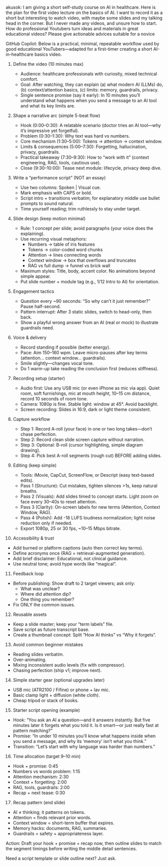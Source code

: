 akusok: I am giving a short self-study course on AI in healthcare. Here is the plan for the first video lecture on the basics of AI. I want to record it as a short but interesting to watch video, with maybe some slides and my talking head in the corner. But I never made any videos, and unsure how to start. How do professional Youtubers turn ideas and materials in great educational videos? Please give actionable advices suitable for a novice

GitHub Copilot: Below is a practical, minimal, repeatable workflow used by good educational YouTubers—adapted for a first-timer creating a short AI-in-healthcare basics video.

1. Define the video (10 minutes max)
   - Audience: healthcare professionals with curiosity, mixed technical comfort.
   - Goal: After watching, they can explain (a) what modern AI (LLMs) do, (b) context/attention basics, (c) limits: memory, guardrails, privacy.
   - Single sentence promise (say it early): In 10 minutes you’ll understand what happens when you send a message to an AI tool and what its key limits are.

2. Shape a narrative arc (simple 5-beat flow)
   - Hook (0:00–0:30): A relatable scenario (doctor tries an AI tool—why it’s impressive yet forgetful).
   - Problem (0:30–1:30): Why text was hard vs numbers.
   - Core mechanism (1:30–5:00): Tokens → attention → context window.
   - Limits & consequences (5:00–7:30): Forgetting, hallucination, privacy, guardrails.
   - Practical takeaway (7:30–9:30): How to “work with it” (context engineering, RAG, tools, cautious use).
   - Close (9:30–10:00): Tease next module: lifecycle, privacy deep dive.

3. Write a “performance script” (NOT an essay)
   - Use two columns: Spoken | Visual cue.
   - Mark emphasis with CAPS or bold.
   - Script intro + transitions verbatim; for explanatory middle use bullet prompts to sound natural.
   - Time yourself reading; trim ruthlessly to stay under target.

4. Slide design (keep motion minimal)
   - Rule: 1 concept per slide; avoid paragraphs (your voice does the explaining).
   - Use recurring visual metaphors: 
     * Numbers → table of iris features
     * Tokens → color-coded word chunks
     * Attention → lines connecting words
     * Context window → box that overflows and truncates
     * RAG vs full dump → funnel vs brick wall
   - Maximum styles: Title, body, accent color. No animations beyond simple appear.
   - Put slide number + module tag (e.g., 1/12 Intro to AI) for orientation.

5. Engagement tactics
   - Question every ~90 seconds: “So why can’t it just remember?” Pause half-second.
   - Pattern interrupt: After 3 static slides, switch to head-only, then back.
   - Show a playful wrong answer from an AI (real or mock) to illustrate guardrails need.

6. Voice & delivery
   - Record standing if possible (better energy).
   - Pace: Aim 150–160 wpm. Leave micro-pauses after key terms (attention… context window… guardrails).
   - Smile slightly—changes vocal tone.
   - Do 1 warm-up take reading the conclusion first (reduces stiffness).

7. Recording setup (starter)
   - Audio first: Use any USB mic (or even iPhone as mic via app). Quiet room, soft furnishings, mic at mouth height, 10–15 cm distance, record 10 seconds of room tone.
   - Camera: 1080p is fine. Stable light: window at 45°. Avoid backlight.
   - Screen recording: Slides in 16:9, dark or light theme consistent.

8. Capture workflow
   - Step 1: Record A-roll (your face) in one or two long takes—don’t chase perfection.
   - Step 2: Record clean slide screen capture without narration.
   - Step 3: Optional: B-roll (cursor highlighting, simple diagram drawing).
   - Step 4: Pick best A-roll segments (rough cut) BEFORE adding slides.

9. Editing (keep simple)
   - Tools: iMovie, CapCut, ScreenFlow, or Descript (easy text-based edits).
   - Pass 1 (Structure): Cut mistakes, tighten silences >1s, keep natural breaths.
   - Pass 2 (Visuals): Add slides timed to concept starts. Light zoom on face every 30–40s to reset attention.
   - Pass 3 (Clarity): On-screen labels for new terms (Attention, Context Window, RAG).
   - Pass 4 (Polish): Add -18 LUFS loudness normalization; light noise reduction only if needed.
   - Export 1080p, 25 or 30 fps, ~10–15 Mbps bitrate.

10. Accessibility & trust
   - Add burned or platform captions (auto then correct key terms).
   - Define acronyms once (RAG = retrieval-augmented generation).
   - Add brief disclaimer: Educational, not clinical guidance.
   - Use neutral tone; avoid hype words like “magical”.

11. Feedback loop
   - Before publishing: Show draft to 2 target viewers; ask only:
     * What was unclear?
     * Where did attention dip?
     * One thing you remember?
   - Fix ONLY the common issues.

12. Reusable assets
   - Keep a slide master; keep your “term labels” file.
   - Save script as future transcript base.
   - Create a thumbnail concept: Split “How AI thinks” vs “Why it forgets”.

13. Avoid common beginner mistakes
   - Reading slides verbatim.
   - Over-animating.
   - Mixing inconsistent audio levels (fix with compressor).
   - Chasing perfection (ship v1; improve next).

14. Simple starter gear (optional upgrades later)
   - USB mic (ATR2100 / Fifine) or phone + lav mic.
   - Basic clamp light + diffusion (white cloth).
   - Cheap tripod or stack of books.

15. Starter script opening (example)
   - Hook: “You ask an AI a question—and it answers instantly. But five minutes later it forgets what you told it. Is it smart—or just really fast at pattern matching?”
   - Promise: “In under 10 minutes you’ll know what happens inside when you send a message, and why its ‘memory’ isn’t what you think.”
   - Transition: “Let’s start with why language was harder than numbers.”

16. Time allocation (target 9–10 min)
   - Hook + promise: 0:45
   - Numbers vs words problem: 1:15
   - Attention mechanism: 2:30
   - Context + forgetting: 2:00
   - RAG, tools, guardrails: 2:00
   - Recap + next tease: 0:30

17. Recap pattern (end slide)
   - AI ≠ thinking; it patterns on tokens.
   - Attention = finds relevant prior words.
   - Context window = short-term buffer that expires.
   - Memory hacks: documents, RAG, summaries.
   - Guardrails = safety + appropriateness layer.

Action: Draft your hook + promise + recap now, then outline slides to match the segment timings before writing the middle detail sentences.

Need a script template or slide outline next? Just ask.
